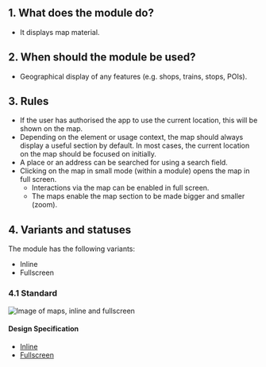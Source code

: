 ## 1. What does the module do? 
* It displays map material.

## 2. When should the module be used? 
* Geographical display of any features (e.g. shops, trains, stops, POIs).

## 3. Rules 
* If the user has authorised the app to use the current location, this will be shown on the map. 
* Depending on the element or usage context, the map should always display a useful section by default. In most cases, the current location on the map should be focused on initially. 
* A place or an address can be searched for using a search field. 
* Clicking on the map in small mode (within a module) opens the map in full screen. 
    * Interactions via the map can be enabled in full screen. 
    * The maps enable the map section to be made bigger and smaller (zoom).

## 4. Variants and statuses 
The module has the following variants: 
*   Inline
*   Fullscreen

### 4.1 Standard
![Image of maps, inline and fullscreen](https://raw.githubusercontent.com/sbb-design-systems/design-system-mobile-documentation/master/documentation/modules/map/images/MM13_Karte.png 'class: image')

#### Design Specification
*   [Inline](https://sbb.invisionapp.com/d/main#/console/14051805/322943572/inspect)
*   [Fullscreen](https://sbb.invisionapp.com/d/main#/console/14051805/322943573/inspect)